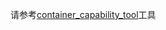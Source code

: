 请参考[container_capability_tool](https://gitee.com/ascend/tools/tree/master/intelligent_edge_tools/container_capability_tool)工具

